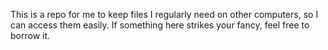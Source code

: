 This is a repo for me to keep files I regularly need on other computers, so I can access them easily. If something here strikes your fancy, feel free to borrow it.
